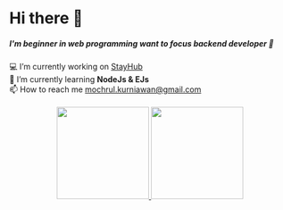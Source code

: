 <h1>Hi there 👋</h1>
<h5>I'm beginner in web programming want to focus backend developer 🤲</h5>
  💻 I’m currently working on <a href="https://github.com/mochammadsk/stayhub" target="blank">StayHub</a><br/>
  🔎 I’m currently learning <strong>NodeJs & EJs</strong><br/>
  📫 How to reach me <a href="mailto:mochrul.kurniawan@gmail.com" target="blank">mochrul.kurniawan@gmail.com</a><br/>
<br/>
<div align="center">
  <a href="https://github.com/mochammadsk/">
    <img height="165" src="https://github-readme-stats-eight-theta.vercel.app/api?username=mochammadsk&show_icons=true&theme=algolia&include_all_commits=true&count_private=true"/>
    <img height="165" src="https://github-readme-stats-eight-theta.vercel.app/api/top-langs/?username=mochammadsk&layout=compact&langs_count=8&theme=algolia"/>
  </a>
</div>
